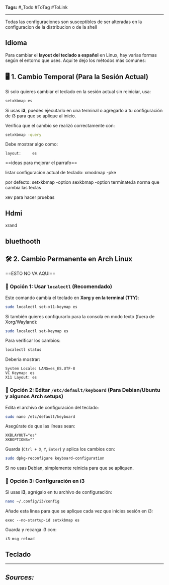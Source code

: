 **Tags:** #_Todo
#ToTag #ToLink 
- - -
 Todas las configuraciones son susceptibles de ser alteradas en la configuracion de la distribucion o de la shell
## Idioma
Para cambiar el **layout del teclado a español** en Linux, hay varias formas según el entorno que uses. Aquí te dejo los métodos más comunes:
## **🖥️ 1. Cambio Temporal (Para la Sesión Actual)**
Si solo quieres cambiar el teclado en la sesión actual sin reiniciar, usa:  

```bash
setxkbmap es
```
Si usas **i3**, puedes ejecutarlo en una terminal o agregarlo a tu configuración de i3 para que se aplique al inicio.

Verifica que el cambio se realizó correctamente con:  
```bash
setxkbmap -query
```
Debe mostrar algo como:
```
layout:     es
```

==ideas para mejorar el parrafo==

listar configuracion actual de teclado:
xmodmap -pke

por defecto:
setxkbmap -option
sexkbmap -option terminate:la norma que cambia las teclas

xev para hacer pruebas


## Hdmi
xrand

## bluethooth




## **🛠️ 2. Cambio Permanente en Arch Linux**
==ESTO NO VA AQUI==
### **📌 Opción 1: Usar `localectl` (Recomendado)**
Este comando cambia el teclado en **Xorg y en la terminal (TTY)**:
```bash
sudo localectl set-x11-keymap es
```
Si también quieres configurarlo para la consola en modo texto (fuera de Xorg/Wayland):
```bash
sudo localectl set-keymap es
```
Para verificar los cambios:
```bash
localectl status
```
Debería mostrar:
```
System Locale: LANG=es_ES.UTF-8
VC Keymap: es
X11 Layout: es
```
### **📌 Opción 2: Editar `/etc/default/keyboard` (Para Debian/Ubuntu y algunos Arch setups)**
Edita el archivo de configuración del teclado:
```bash
sudo nano /etc/default/keyboard
```
Asegúrate de que las líneas sean:
```
XKBLAYOUT="es"
XKBOPTIONS=""
```
Guarda (`Ctrl + X`, `Y`, `Enter`) y aplica los cambios con:
```bash
sudo dpkg-reconfigure keyboard-configuration
```
Si no usas Debian, simplemente reinicia para que se apliquen.
### **📌 Opción 3: Configuración en i3**
Si usas **i3**, agrégalo en tu archivo de configuración:
```bash
nano ~/.config/i3/config
```
Añade esta línea para que se aplique cada vez que inicies sesión en i3:
```
exec --no-startup-id setxkbmap es
```
Guarda y recarga i3 con:
```bash
i3-msg reload
```
## Teclado

- - - 
## ***Sources:***